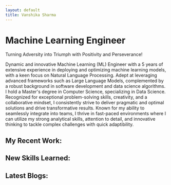 ```yaml
---
layout: default
title: Vanshika Sharma
---
```

# Machine Learning Engineer

Turning Adversity into Triumph with Positivity and Perseverance!


Dynamic and innovative Machine Learning (ML) Engineer with a 5 years of extensive experience in deploying and optimizing machine learning models, with a keen focus on Natural Language Processing. Adept at leveraging advanced frameworks such as Large Language Models, complemented by a robust background in software development and data science algorithms. I hold a Master's degree in Computer Science, specializing in Data Science. Recognized for exceptional problem-solving skills, creativity, and a collaborative mindset, I consistently strive to deliver pragmatic and optimal solutions and drive transformative results. Known for my ability to seamlessly integrate into teams, I thrive in fast-paced environments where I can utilize my strong analytical skills, attention to detail, and innovative thinking to tackle complex challenges with quick adaptibility.

## My Recent Work:
## New Skills Learned:
## Latest Blogs:
